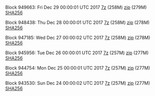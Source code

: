 Block 949663: Fri Dec 29 00:00:01 UTC 2017 [7z](https://transfer.sh/15Yi5q/bootstrap.dat.20171229.7z) (258M) [zip](https://transfer.sh/jSmlA/bootstrap.dat.20171229.zip) (279M) [SHA256](https://transfer.sh/lGGsR/sha256.txt)

Block 948438: Thu Dec 28 00:00:01 UTC 2017 [7z](https://transfer.sh/HCb7J/bootstrap.dat.20171228.7z) (258M) [zip](https://transfer.sh/kPRdt/bootstrap.dat.20171228.zip) (278M) [SHA256](https://transfer.sh/aJPfr/sha256.txt)

Block 947185: Wed Dec 27 00:00:02 UTC 2017 [7z](https://transfer.sh/tUgjx/bootstrap.dat.20171227.7z) (258M) [zip](https://transfer.sh/d3D8v/bootstrap.dat.20171227.zip) (278M) [SHA256](https://transfer.sh/8zVY7/sha256.txt)

Block 945956: Tue Dec 26 00:00:01 UTC 2017 [7z](https://transfer.sh/10sFHf/bootstrap.dat.20171226.7z) (257M) [zip](https://transfer.sh/JkTHE/bootstrap.dat.20171226.zip) (277M) [SHA256](https://transfer.sh/13fVz8/sha256.txt)

Block 944754: Mon Dec 25 00:00:01 UTC 2017 [7z](https://transfer.sh/wqeBq/bootstrap.dat.20171225.7z) (257M) [zip](https://transfer.sh/dQFKA/bootstrap.dat.20171225.zip) (277M) [SHA256](https://transfer.sh/12usaS/sha256.txt)

Block 943530: Sun Dec 24 00:00:02 UTC 2017 [7z](https://transfer.sh/t767o/bootstrap.dat.20171224.7z) (257M) [zip](https://transfer.sh/2ehmc/bootstrap.dat.20171224.zip) (277M) [SHA256](https://transfer.sh/BUY9j/sha256.txt)
